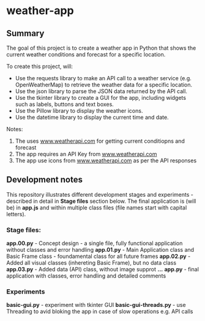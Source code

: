 # weather-app

## Summary
The goal of this project is to create a weather app in Python that shows the current weather conditions and forecast for a specific location.

To create this project, will:
* Use the requests library to make an API call to a weather service (e.g. OpenWeatherMap) to retrieve the weather data for a specific location.
* Use the json library to parse the JSON data returned by the API call.
* Use the tkinter library to create a GUI for the app, including widgets such as labels, buttons and text boxes.
* Use the Pillow library to display the weather icons.
* Use the datetime library to display the current time and date.

Notes:
1. The uses www.weatherapi.com for getting current conditiopns and forecast
2. The app requires an API Key from www.weatherapi.com 
3. The app use icons from www.weatherapi.com as per the API responses

## Development notes
This repository illustrates different development stages and experiments - described in detail in **Stage files** section below.
The final application is (will be) in **app.js** and within multiple class files (file names start with capital letters).

### Stage files:
**app.00.py** - Concept design - a single file, fully functional application without classes and error handling
**app.01.py** - Main Application class and Basic Frame class - foundamental class for all future frames
**app.02.py** - Added all visual classes (inhereting Basic Frame), but no data class
**app.03.py** - Added data (API) class, without image supprot
**...**
**app.py**    - final application with classes, error handling and detailed comments

### Experiments
**basic-gui.py** - experiment with tkinter GUI
**basic-gui-threads.py** - use Threading to avid bloking the app in case of slow operations e.g. API calls
